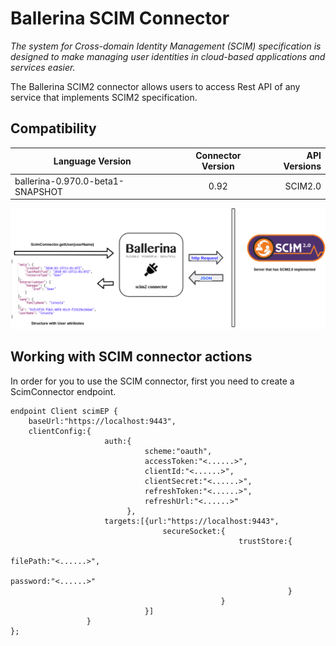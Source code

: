 # Ballerina SCIM Connector

*The system for Cross-domain Identity Management (SCIM) specification
 is designed to make managing user identities in cloud-based applications 
 and services easier.*

 
 The Ballerina SCIM2 connector allows users to access Rest API of any service that implements 
 SCIM2 specification.  
 
 
 ## Compatibility
 | Language Version        | Connector Version          | API Versions  |
 | ------------- |:-------------:| -----:|
 | ballerina-0.970.0-beta1-SNAPSHOT     | 0.92 | SCIM2.0 |
 
![alt text](SCIM2.png)

## Working with SCIM connector actions

In order for you to use the SCIM connector, first you need to create a ScimConnector 
endpoint.

```ballerina
endpoint Client scimEP {
    baseUrl:"https://localhost:9443",
    clientConfig:{
                     auth:{
                              scheme:"oauth",
                              accessToken:"<......>",
                              clientId:"<......>",
                              clientSecret:"<......>",
                              refreshToken:"<......>",
                              refreshUrl:"<......>"
                          },
                     targets:[{url:"https://localhost:9443",
                                  secureSocket:{
                                                   trustStore:{
                                                                  filePath:"<......>",
                                                                  password:"<......>"
                                                              }
                                               }
                              }]
                 }
};
```